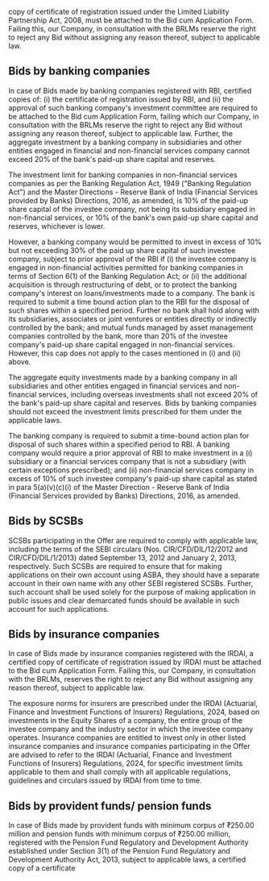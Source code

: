 copy of certificate of registration issued under the Limited Liability Partnership Act, 2008, must be attached to the Bid cum Application Form. Failing this, our Company, in consultation with the BRLMs reserve the right to reject any Bid without assigning any reason thereof, subject to applicable law.

## Bids by banking companies

In case of Bids made by banking companies registered with RBI, certified copies of: (i) the certificate of registration issued by RBI, and (ii) the approval of such banking company's investment committee are required to be attached to the Bid cum Application Form, failing which our Company, in consultation with the BRLMs reserve the right to reject any Bid without assigning any reason thereof, subject to applicable law. Further, the aggregate investment by a banking company in subsidiaries and other entities engaged in financial and non-financial services company cannot exceed 20% of the bank's paid-up share capital and reserves.

The investment limit for banking companies in non-financial services companies as per the Banking Regulation Act, 1949 ("Banking Regulation Act") and the Master Directions - Reserve Bank of India (Financial Services provided by Banks) Directions, 2016, as amended, is 10% of the paid-up share capital of the investee company, not being its subsidiary engaged in non-financial services, or 10% of the bank's own paid-up share capital and reserves, whichever is lower.

However, a banking company would be permitted to invest in excess of 10% but not exceeding 30% of the paid up share capital of such investee company, subject to prior approval of the RBI if (i) the investee company is engaged in non-financial activities permitted for banking companies in terms of Section 6(1) of the Banking Regulation Act; or (ii) the additional acquisition is through restructuring of debt, or to protect the banking company's interest on loans/investments made to a company. The bank is required to submit a time bound action plan to the RBI for the disposal of such shares within a specified period. Further no bank shall hold along with its subsidiaries, associates or joint ventures or entities directly or indirectly controlled by the bank; and mutual funds managed by asset management companies controlled by the bank, more than 20% of the investee company's paid-up share capital engaged in non-financial services. However, this cap does not apply to the cases mentioned in (i) and (ii) above.

The aggregate equity investments made by a banking company in all subsidiaries and other entities engaged in financial services and non-financial services, including overseas investments shall not exceed 20% of the bank's paid-up share capital and reserves. Bids by banking companies should not exceed the investment limits prescribed for them under the applicable laws.

The banking company is required to submit a time-bound action plan for disposal of such shares within a specified period to RBI. A banking company would require a prior approval of RBI to make investment in a (i) subsidiary or a financial services company that is not a subsidiary (with certain exceptions prescribed); and (ii) non-financial services company in excess of 10% of such investee company's paid-up share capital as stated in para 5(a)(v)(c)(i) of the Master Direction - Reserve Bank of India (Financial Services provided by Banks) Directions, 2016, as amended.

## Bids by SCSBs

SCSBs participating in the Offer are required to comply with applicable law, including the terms of the SEBI circulars (Nos. CIR/CFD/DIL/12/2012 and CIR/CFD/DIL/1/2013) dated September 13, 2012 and January 2, 2013, respectively. Such SCSBs are required to ensure that for making applications on their own account using ASBA, they should have a separate account in their own name with any other SEBI registered SCSBs. Further, such account shall be used solely for the purpose of making application in public issues and clear demarcated funds should be available in such account for such applications.

## Bids by insurance companies

In case of Bids made by insurance companies registered with the IRDAI, a certified copy of certificate of registration issued by IRDAI must be attached to the Bid cum Application Form. Failing this, our Company, in consultation with the BRLMs, reserves the right to reject any Bid without assigning any reason thereof, subject to applicable law.

The exposure norms for insurers are prescribed under the IRDAI (Actuarial, Finance and Investment Functions of Insurers) Regulations, 2024, based on investments in the Equity Shares of a company, the entire group of the investee company and the industry sector in which the investee company operates. Insurance companies are entitled to invest only in other listed insurance companies and insurance companies participating in the Offer are advised to refer to the IRDAI (Actuarial, Finance and Investment Functions of Insurers) Regulations, 2024, for specific investment limits applicable to them and shall comply with all applicable regulations, guidelines and circulars issued by IRDAI from time to time.

## Bids by provident funds/ pension funds

In case of Bids made by provident funds with minimum corpus of ₹250.00 million and pension funds with minimum corpus of ₹250.00 million, registered with the Pension Fund Regulatory and Development Authority established under Section 3(1) of the Pension Fund Regulatory and Development Authority Act, 2013, subject to applicable laws, a certified copy of a certificate